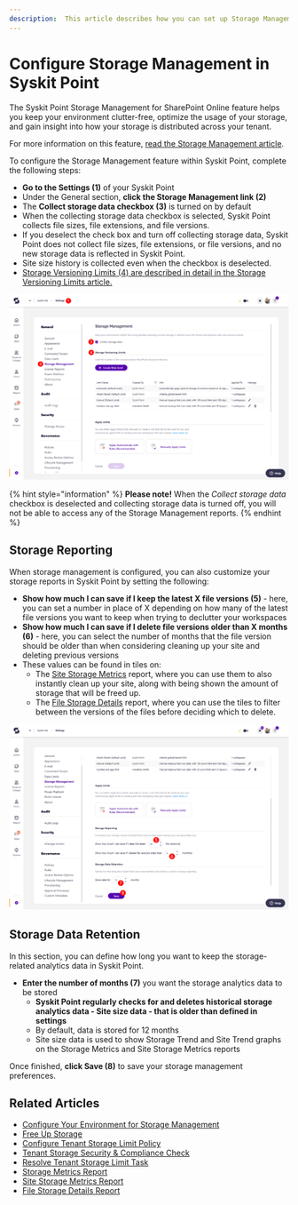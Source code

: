 ```yaml
---
description:  This article describes how you can set up Storage Management in Syskit Point. 
---
```


# Configure Storage Management in Syskit Point

The Syskit Point Storage Management for SharePoint Online feature helps you keep your environment clutter-free, optimize the usage of your storage, and gain insight into how your storage is distributed across your tenant.

For more information on this feature, [read the Storage Management article](../storage-management/storage-reports.md). 

To configure the Storage Management feature within Syskit Point, complete the following steps:

* **Go to the Settings (1)** of your Syskit Point
* Under the General section, **click the Storage Management link (2)**
*  The **Collect storage data checkbox (3)** is turned on by default
  * When the collecting storage data checkbox is selected, Syskit Point collects file sizes, file extensions, and file versions. 
  * If you deselect the check box and turn off collecting storage data, Syskit Point does not collect file sizes, file extensions, or file versions, and no new storage data is reflected in Syskit Point.
  * Site size history is collected even when the checkbox is deselected. 
* [Storage Versioning Limits (4) are described in detail in the Storage Versioning Limits article.](../storage-management/versioning-limits.md)

![Storage Management Settings](../../static/img/configure-storage-management-collect-storage-data.png)

{% hint style="information" %}
**Please note!** When the _Collect storage data_ checkbox is deselected and collecting storage data is turned off, you will not be able to access any of the Storage Management reports.
{% endhint %}

## Storage Reporting

When storage management is configured, you can also customize your storage reports in Syskit Point by setting the following:
* **Show how much I can save if I keep the latest X file versions (5)** - here, you can set a number in place of X depending on how many of the latest file versions you want to keep when trying to declutter your workspaces
* **Show how much I can save if I delete file versions older than X months (6)** - here, you can select the number of months that the file version should be older than when considering cleaning up your site and deleting previous versions
* These values can be found in tiles on: 
  * The [Site Storage Metrics](../storage-management/storage-reports.md#site-storage-metrics) report, where you can use them to also instantly clean up your site, along with being shown the amount of storage that will be freed up.
  * The [File Storage Details](../storage-management/storage-reports.md#file-storage-details) report, where you can use the tiles to filter between the versions of the files before deciding which to delete. 

![Storage Management Settings - Reporting & Data Retention](../../static/img/configure-storage-management-reporting-and-data-retention.png)

## Storage Data Retention

In this section, you can define how long you want to keep the storage-related analytics data in Syskit Point. 
* **Enter the number of months (7)** you want the storage analytics data to be stored
  * **Syskit Point regularly checks for and deletes historical storage analytics data - Site size data - that is older than defined in settings**
  * By default, data is stored for 12 months
  * Site size data is used to show Storage Trend and Site Trend graphs on the Storage Metrics and Site Storage Metrics reports

Once finished, **click Save (8)** to save your storage management preferences. 

## Related Articles

* [Configure Your Environment for Storage Management](../configuration/configure-point-for-storage-management.md)
* [Free Up Storage](../storage-management/free-up-storage.md)
* [Configure Tenant Storage Limit Policy](../governance-and-automation/automated-workflows/tenant-storage-admin.md)
* [Tenant Storage Security & Compliance Check](../governance-and-automation/security-compliance-checks/tenant-storage.md)
* [Resolve Tenant Storage Limit Task](../point-collaborators/resolve-governance-tasks/tenant-storage-limit.md)
* [Storage Metrics Report](../storage-management/storage-reports.md)
* [Site Storage Metrics Report](../storage-management/storage-reports.md#site-storage-metrics)
* [File Storage Details Report](../storage-management/storage-reports.md#file-storage-details)
